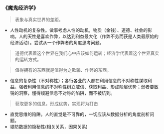 ### 《魔鬼经济学》

> 表象与真实世界的差距。

- 人性动机的复杂性。做事考虑人性的动机，物质（金钱）、道德、社会的影响。人的天性是喜欢作弊，以达到利益最大化（作弊不劳而获是人类最原始的经济活动）。尝试从一个作弊者的角度思考问题。

> 道德代表着这个世界在我们心中应该如何运转；经济学代表着这个世界真实的运转方式。

> 值得拥有的东西就是值得为之欺骗、作弊的东西。

- 信息的复杂性（不对称性）；各行各业的人都在利用信息的不对称性谋取利益。强者利用信息的不对称性树立威信、获取利益、形成阶层优势；弱者要敏锐的洞察，懂得规避信息不对称的陷阱，而不被坑到。

> 获取更多的信息，形成优势，实现将为打击

- 直觉思维的陷阱。人的直觉是不可靠的，一切应该从数据分析的角度剖析问题。
- 堤防数据的隐秘性(相关关系，因果关系)

